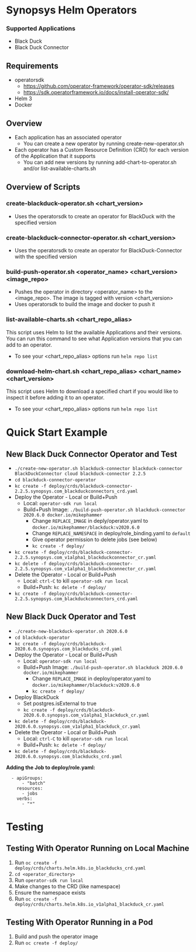# Synopsys Helm Operators

### Supported Applications
* Black Duck
* Black Duck Connector

## Requirements
* operatorsdk
  *  https://github.com/operator-framework/operator-sdk/releases
  * https://sdk.operatorframework.io/docs/install-operator-sdk/
* Helm 3
* Docker

## Overview
* Each application has an associated operator
  * You can create a new operator by running create-new-operator.sh
* Each operator has a Custom Resource Definition (CRD) for each version of the Application that it supports
  * You can add new versions by running add-chart-to-operator.sh and/or list-available-charts.sh

## Overview of Scripts

### create-blackduck-operator.sh <chart_version>
* Uses the operatorsdk to create an operator for BlackDuck with the specified version

### create-blackduck-connector-operator.sh <chart_version>
* Uses the operatorsdk to create an operator for BlackDuck-Connector with the specified version

### build-push-operator.sh <operator_name> <chart_version> <image_repo>
* Pushes the operator in directory <operator_name> to the <image_repo>. The image is tagged with version <chart_version>
* Uses operatorsdk to build the image and docker to push it

### list-available-charts.sh <chart_repo_alias>
This script uses Helm to list the available Applications and their versions. You can run this command to see what Application versions that you can add to an operator. 
* To see your <chart_repo_alias> options run `helm repo list`

### download-helm-chart.sh <chart_repo_alias> <chart_name> <chart_version>
This script uses Helm to download a specified chart if you would like to inspect it before adding it to an operator. 
* To see your <chart_repo_alias> options run `helm repo list`

# Quick Start Example

## New Black Duck Connector Operator and Test
* `./create-new-operator.sh blackduck-connector blackduck-connector BlackDuckConnector cloud blackduck-connector 2.2.5`
* `cd blackduck-connector-operator`
* `kc create -f deploy/crds/blackduck-connector-2.2.5.synopsys.com_blackduckconnectors_crd.yaml`
* Deploy the Operator - Local or Build+Push
  * Local: `operator-sdk run local`
  * Build+Push Image: `./build-push-operator.sh blackduck-connector 2020.6.0 docker.io/mikephammer`
    - Change `REPLACE_IMAGE` in deply/operator.yaml to `docker.io/mikephammer/blackduck:v2020.6.0`
    - Change `REPLACE_NAMESPACE` in deploy/role_binding.yaml to `default` 
    - Give operator permission to delete jobs (see below)
    - `kc create -f deploy/`
* `kc create -f deploy/crds/blackduck-connector-2.2.5.synopsys.com_v1alpha1_blackduckconnector_cr.yaml`
* `kc delete -f deploy/crds/blackduck-connector-2.2.5.synopsys.com_v1alpha1_blackduckconnector_cr.yaml`
* Delete the Operator - Local or Build+Push
  - Local: `ctrl-C` to kill `operator-sdk run local`
  - Build+Push: `kc delete -f deploy/`
* `kc create -f deploy/crds/blackduck-connector-2.2.5.synopsys.com_blackduckconnectors_crd.yaml`

## New Black Duck Operator and Test
* `./create-new-blackduck-operator.sh 2020.6.0`
* `cd blackduck-operator`
* `kc create -f deploy/crds/blackduck-2020.6.0.synopsys.com_blackducks_crd.yaml`
* Deploy the Operator - Local or Build+Push
  * Local: `operator-sdk run local`
  * Build+Push Image: `./build-push-operator.sh blackduck 2020.6.0 docker.io/mikephammer`
    - Change `REPLACE_IMAGE` in deploy/operator.yaml to `docker.io/mikephammer/blackduck:v2020.6.0`
    - `kc create -f deploy/`
* Deploy BlackDuck
  - Set postgres.isExternal to true
  - `kc create -f deploy/crds/blackduck-2020.6.0.synopsys.com_v1alpha1_blackduck_cr.yaml`
* `kc delete -f deploy/crds/blackduck-2020.6.0.synopsys.com_v1alpha1_blackduck_cr.yaml`
* Delete the Operator - Local or Build+Push
  - Local: `ctrl-C` to kill `operator-sdk run local`
  - Build+Push: `kc delete -f deploy/`
* `kc delete -f deploy/crds/blackduck-2020.6.0.synopsys.com_blackducks_crd.yaml`

**Adding the Job to deploy/role.yaml:**
```
  - apiGroups:
      - "batch"
    resources:
      - jobs
    verbs:
      - "*"
```

# Testing

## Testing With Operator Running on Local Machine
1. Run `oc create -f deploy/crds/charts.helm.k8s.io_blackducks_crd.yaml`
2. `cd <operator_directory>`
3. Run `operator-sdk run local`
4. Make changes to the CRD (like namespace)
5. Ensure the namespace exists
6. Run `oc create -f deploy/crds/charts.helm.k8s.io_v1alpha1_blackduck_cr.yaml`

## Testing With Operator Running in a Pod
1. Build and push the operator image
2. Run `oc create -f deploy/`

